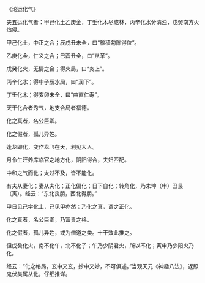 《论运化气》

夫五运化气者：甲己化土乙庚金，丁壬化木尽成林，丙辛化水分清浊，戊癸南方火焰侵。

甲己化土，中正之合；辰戌丑未全，曰“稼穑勾陈得位”。

乙庚化金，仁义之合；巳酉丑全，曰“从革”。

戊癸化火，无情之合；得火局，曰“炎上”。

丙辛化水；得申子辰水局，曰“润下”。

丁壬化木；得亥卯未全，曰“曲直仁寿”。

天干化合者秀气，地支合局者福德。

化之真者，名公巨卿。

化之假者，孤儿异姓。

逢龙即化，变作龙飞在天，利见大人。

月令生旺养库临官之地方化，阴阳得合，夫妇匹配。

中和之气而化；太过不及，皆不能化。

有夫从妻化；妻从夫化；正化偏化；日下自化；转角化，乃未坤（申）丑艮（寅）。经云：“东北丧朋，西北得朋。”

甲日见己字化土，己见甲亦然；乃化之真，谓之正化。

化之真者，名公巨卿，乃富贵之格。

化之假者，孤儿异姓，或为僧道之类。十干效此推之。

但戊癸化火，南不化午，北不化子；午乃少阴君火，所以不化；寅申乃少阳火乃化。

经云：“化之格局，玄中又玄，妙中又妙，不可俱述。”当观天元《神趣八法》，返照鬼伏类属从化，仔细推详。

